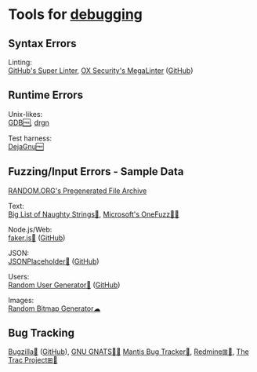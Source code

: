 
# Tools for [debugging](https://trendless.tech/software-redesign/)

## Syntax Errors

Linting:  
[GitHub's Super Linter](https://github.com/github/super-linter),
[OX Security's MegaLinter](https://megalinter.io) ([GitHub](https://github.com/oxsecurity/megalinter))

## Runtime Errors

Unix-likes:  
[GDB🆓](https://www.sourceware.org/gdb/),
[drgn](https://github.com/osandov/drgn)

Test harness:  
[DejaGnu🆓](https://www.gnu.org/software/dejagnu/)

## Fuzzing/Input Errors - Sample Data

[RANDOM.ORG's Pregenerated File Archive](https://archive.random.org/)

Text:  
[Big List of Naughty Strings🐍](https://github.com/minimaxir/big-list-of-naughty-strings),
[Microsoft's OneFuzz🔌🧛](https://github.com/microsoft/onefuzz)

Node.js/Web:  
[faker.js🔌](https://fakerjs.dev/) ([GitHub](https://github.com/faker-js/faker))

JSON:  
[JSONPlaceholder🔌](https://jsonplaceholder.typicode.com/) ([GitHub](https://github.com/typicode/jsonplaceholder))

Users:  
[Random User Generator🔌](https://randomuser.me/) ([GitHub](https://github.com/RandomAPI/Randomuser.me-Node))

Images:  
[Random Bitmap Generator☁](https://www.random.org/bitmaps/)

## Bug Tracking

[Bugzilla🐧](https://www.bugzilla.org/) ([GitHub](https://github.com/bugzilla)),
[GNU GNATS🐧🆓](https://www.gnu.org/software/gnats/)
[Mantis Bug Tracker🐧](https://www.mantisbt.org/),
[Redmine⊞🐧](https://www.redmine.org/),
[The Trac Project⊞🐧](https://trac.edgewall.org/)
